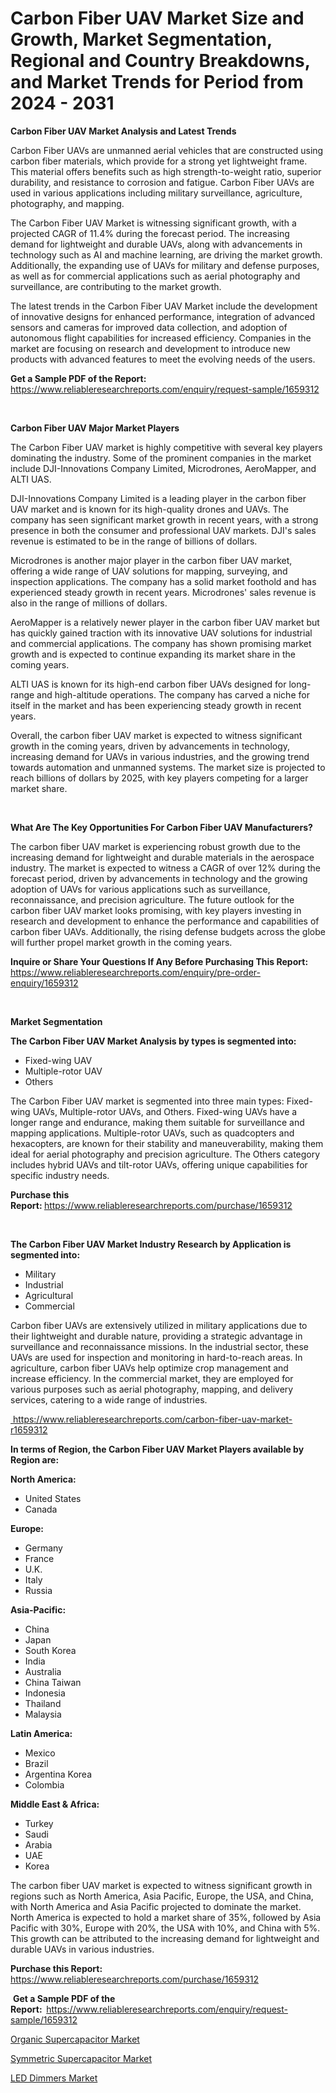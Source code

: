 <p><h1>Carbon Fiber UAV Market Size and Growth, Market Segmentation, Regional and Country Breakdowns, and Market Trends for Period from 2024 -  2031</h1></p><p><strong>Carbon Fiber UAV Market Analysis and Latest Trends</strong></p>
<p><p>Carbon Fiber UAVs are unmanned aerial vehicles that are constructed using carbon fiber materials, which provide for a strong yet lightweight frame. This material offers benefits such as high strength-to-weight ratio, superior durability, and resistance to corrosion and fatigue. Carbon Fiber UAVs are used in various applications including military surveillance, agriculture, photography, and mapping.</p><p>The Carbon Fiber UAV Market is witnessing significant growth, with a projected CAGR of 11.4% during the forecast period. The increasing demand for lightweight and durable UAVs, along with advancements in technology such as AI and machine learning, are driving the market growth. Additionally, the expanding use of UAVs for military and defense purposes, as well as for commercial applications such as aerial photography and surveillance, are contributing to the market growth.</p><p>The latest trends in the Carbon Fiber UAV Market include the development of innovative designs for enhanced performance, integration of advanced sensors and cameras for improved data collection, and adoption of autonomous flight capabilities for increased efficiency. Companies in the market are focusing on research and development to introduce new products with advanced features to meet the evolving needs of the users.</p></p>
<p><strong>Get a Sample PDF of the Report:&nbsp;</strong> <a href="https://www.reliableresearchreports.com/enquiry/request-sample/1659312">https://www.reliableresearchreports.com/enquiry/request-sample/1659312</a></p>
<p>&nbsp;</p>
<p><strong>Carbon Fiber UAV Major Market Players</strong></p>
<p><p>The Carbon Fiber UAV market is highly competitive with several key players dominating the industry. Some of the prominent companies in the market include DJI-Innovations Company Limited, Microdrones, AeroMapper, and ALTI UAS. </p><p>DJI-Innovations Company Limited is a leading player in the carbon fiber UAV market and is known for its high-quality drones and UAVs. The company has seen significant market growth in recent years, with a strong presence in both the consumer and professional UAV markets. DJI's sales revenue is estimated to be in the range of billions of dollars.</p><p>Microdrones is another major player in the carbon fiber UAV market, offering a wide range of UAV solutions for mapping, surveying, and inspection applications. The company has a solid market foothold and has experienced steady growth in recent years. Microdrones' sales revenue is also in the range of millions of dollars.</p><p>AeroMapper is a relatively newer player in the carbon fiber UAV market but has quickly gained traction with its innovative UAV solutions for industrial and commercial applications. The company has shown promising market growth and is expected to continue expanding its market share in the coming years.</p><p>ALTI UAS is known for its high-end carbon fiber UAVs designed for long-range and high-altitude operations. The company has carved a niche for itself in the market and has been experiencing steady growth in recent years.</p><p>Overall, the carbon fiber UAV market is expected to witness significant growth in the coming years, driven by advancements in technology, increasing demand for UAVs in various industries, and the growing trend towards automation and unmanned systems. The market size is projected to reach billions of dollars by 2025, with key players competing for a larger market share.</p></p>
<p>&nbsp;</p>
<p><strong>What Are The Key Opportunities For Carbon Fiber UAV Manufacturers?</strong></p>
<p><p>The carbon fiber UAV market is experiencing robust growth due to the increasing demand for lightweight and durable materials in the aerospace industry. The market is expected to witness a CAGR of over 12% during the forecast period, driven by advancements in technology and the growing adoption of UAVs for various applications such as surveillance, reconnaissance, and precision agriculture. The future outlook for the carbon fiber UAV market looks promising, with key players investing in research and development to enhance the performance and capabilities of carbon fiber UAVs. Additionally, the rising defense budgets across the globe will further propel market growth in the coming years.</p></p>
<p><strong>Inquire or Share Your Questions If Any Before Purchasing This Report:</strong> <a href="https://www.reliableresearchreports.com/enquiry/pre-order-enquiry/1659312">https://www.reliableresearchreports.com/enquiry/pre-order-enquiry/1659312</a></p>
<p>&nbsp;</p>
<p><strong>Market Segmentation</strong></p>
<p><strong>The Carbon Fiber UAV Market Analysis by types is segmented into:</strong></p>
<p><ul><li>Fixed-wing UAV</li><li>Multiple-rotor UAV</li><li>Others</li></ul></p>
<p><p>The Carbon Fiber UAV market is segmented into three main types: Fixed-wing UAVs, Multiple-rotor UAVs, and Others. Fixed-wing UAVs have a longer range and endurance, making them suitable for surveillance and mapping applications. Multiple-rotor UAVs, such as quadcopters and hexacopters, are known for their stability and maneuverability, making them ideal for aerial photography and precision agriculture. The Others category includes hybrid UAVs and tilt-rotor UAVs, offering unique capabilities for specific industry needs.</p></p>
<p><strong>Purchase this Report:&nbsp;</strong><a href="https://www.reliableresearchreports.com/purchase/1659312">https://www.reliableresearchreports.com/purchase/1659312</a></p>
<p>&nbsp;</p>
<p><strong>The Carbon Fiber UAV Market Industry Research by Application is segmented into:</strong></p>
<p><ul><li>Military</li><li>Industrial</li><li>Agricultural</li><li>Commercial</li></ul></p>
<p><p>Carbon fiber UAVs are extensively utilized in military applications due to their lightweight and durable nature, providing a strategic advantage in surveillance and reconnaissance missions. In the industrial sector, these UAVs are used for inspection and monitoring in hard-to-reach areas. In agriculture, carbon fiber UAVs help optimize crop management and increase efficiency. In the commercial market, they are employed for various purposes such as aerial photography, mapping, and delivery services, catering to a wide range of industries.</p></p>
<p><a href="https://www.reliableresearchreports.com/carbon-fiber-uav-market-r1659312">&nbsp;https://www.reliableresearchreports.com/carbon-fiber-uav-market-r1659312</a></p>
<p><strong>In terms of Region, the Carbon Fiber UAV Market Players available by Region are:</strong></p>
<p>
    <p> <strong> North America: </strong>
        <ul>
            <li>United States</li>
            <li>Canada</li>
        </ul>
        </p> 
    <p> <strong> Europe: </strong>
        <ul>
            <li>Germany</li>
            <li>France</li>
            <li>U.K.</li>
            <li>Italy</li>
            <li>Russia</li>
        </ul>
        </p> 
    <p> <strong> Asia-Pacific: </strong>
        <ul>
            <li>China</li>
            <li>Japan</li>
            <li>South Korea</li>
            <li>India</li>
            <li>Australia</li>
            <li>China Taiwan</li>
            <li>Indonesia</li>
            <li>Thailand</li>
            <li>Malaysia</li>
        </ul>
        </p> 
    <p> <strong> Latin America: </strong>
        <ul>
            <li>Mexico</li>
            <li>Brazil</li>
            <li>Argentina Korea</li>
            <li>Colombia</li>
        </ul>
        </p> 
    <p> <strong> Middle East & Africa: </strong>
        <ul>
            <li>Turkey</li>
            <li>Saudi</li>
            <li>Arabia</li>
            <li>UAE</li>
            <li>Korea</li>
        </ul>
    </p>
    </p>
<p><p>The carbon fiber UAV market is expected to witness significant growth in regions such as North America, Asia Pacific, Europe, the USA, and China, with North America and Asia Pacific projected to dominate the market. North America is expected to hold a market share of 35%, followed by Asia Pacific with 30%, Europe with 20%, the USA with 10%, and China with 5%. This growth can be attributed to the increasing demand for lightweight and durable UAVs in various industries.</p></p>
<p><strong>Purchase this Report: </strong><a href="https://www.reliableresearchreports.com/purchase/1659312">https://www.reliableresearchreports.com/purchase/1659312</a></p>
<p>&nbsp;<strong>Get a Sample PDF of the Report:&nbsp;&nbsp;</strong><a href="https://www.reliableresearchreports.com/enquiry/request-sample/1659312">https://www.reliableresearchreports.com/enquiry/request-sample/1659312</a></p>
<p><strong></strong></p>
<p><p><a href="https://github.com/avakerr6577/Market-Research-Report-List-1/blob/main/organic-supercapacitor-market.md">Organic Supercapacitor Market</a></p><p><a href="https://github.com/courtnhaw34343/Market-Research-Report-List-1/blob/main/symmetric-supercapacitor-market.md">Symmetric Supercapacitor Market</a></p><p><a href="https://github.com/jackCarlson644/Market-Research-Report-List-1/blob/main/led-dimmers-market.md">LED Dimmers Market</a></p></p>